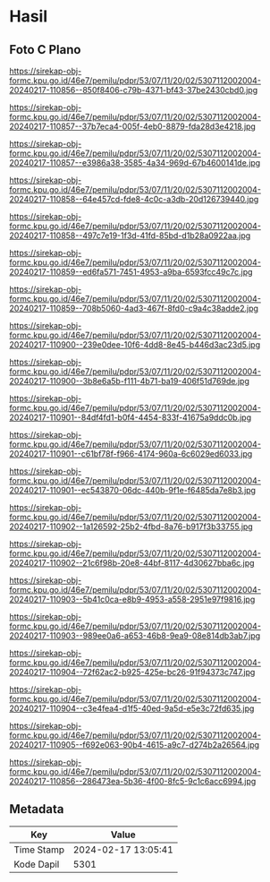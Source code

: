 # Hasil

## Foto C Plano

https://sirekap-obj-formc.kpu.go.id/46e7/pemilu/pdpr/53/07/11/20/02/5307112002004-20240217-110856--850f8406-c79b-4371-bf43-37be2430cbd0.jpg

https://sirekap-obj-formc.kpu.go.id/46e7/pemilu/pdpr/53/07/11/20/02/5307112002004-20240217-110857--37b7eca4-005f-4eb0-8879-fda28d3e4218.jpg

https://sirekap-obj-formc.kpu.go.id/46e7/pemilu/pdpr/53/07/11/20/02/5307112002004-20240217-110857--e3986a38-3585-4a34-969d-67b4600141de.jpg

https://sirekap-obj-formc.kpu.go.id/46e7/pemilu/pdpr/53/07/11/20/02/5307112002004-20240217-110858--64e457cd-fde8-4c0c-a3db-20d126739440.jpg

https://sirekap-obj-formc.kpu.go.id/46e7/pemilu/pdpr/53/07/11/20/02/5307112002004-20240217-110858--497c7e19-1f3d-41fd-85bd-d1b28a0922aa.jpg

https://sirekap-obj-formc.kpu.go.id/46e7/pemilu/pdpr/53/07/11/20/02/5307112002004-20240217-110859--ed6fa571-7451-4953-a9ba-6593fcc49c7c.jpg

https://sirekap-obj-formc.kpu.go.id/46e7/pemilu/pdpr/53/07/11/20/02/5307112002004-20240217-110859--708b5060-4ad3-467f-8fd0-c9a4c38adde2.jpg

https://sirekap-obj-formc.kpu.go.id/46e7/pemilu/pdpr/53/07/11/20/02/5307112002004-20240217-110900--239e0dee-10f6-4dd8-8e45-b446d3ac23d5.jpg

https://sirekap-obj-formc.kpu.go.id/46e7/pemilu/pdpr/53/07/11/20/02/5307112002004-20240217-110900--3b8e6a5b-f111-4b71-ba19-406f51d769de.jpg

https://sirekap-obj-formc.kpu.go.id/46e7/pemilu/pdpr/53/07/11/20/02/5307112002004-20240217-110901--84df4fd1-b0f4-4454-833f-41675a9ddc0b.jpg

https://sirekap-obj-formc.kpu.go.id/46e7/pemilu/pdpr/53/07/11/20/02/5307112002004-20240217-110901--c61bf78f-f966-4174-960a-6c6029ed6033.jpg

https://sirekap-obj-formc.kpu.go.id/46e7/pemilu/pdpr/53/07/11/20/02/5307112002004-20240217-110901--ec543870-06dc-440b-9f1e-f6485da7e8b3.jpg

https://sirekap-obj-formc.kpu.go.id/46e7/pemilu/pdpr/53/07/11/20/02/5307112002004-20240217-110902--1a126592-25b2-4fbd-8a76-b917f3b33755.jpg

https://sirekap-obj-formc.kpu.go.id/46e7/pemilu/pdpr/53/07/11/20/02/5307112002004-20240217-110902--21c6f98b-20e8-44bf-8117-4d30627bba6c.jpg

https://sirekap-obj-formc.kpu.go.id/46e7/pemilu/pdpr/53/07/11/20/02/5307112002004-20240217-110903--5b41c0ca-e8b9-4953-a558-2951e97f9816.jpg

https://sirekap-obj-formc.kpu.go.id/46e7/pemilu/pdpr/53/07/11/20/02/5307112002004-20240217-110903--989ee0a6-a653-46b8-9ea9-08e814db3ab7.jpg

https://sirekap-obj-formc.kpu.go.id/46e7/pemilu/pdpr/53/07/11/20/02/5307112002004-20240217-110904--72f62ac2-b925-425e-bc26-91f94373c747.jpg

https://sirekap-obj-formc.kpu.go.id/46e7/pemilu/pdpr/53/07/11/20/02/5307112002004-20240217-110904--c3e4fea4-d1f5-40ed-9a5d-e5e3c72fd635.jpg

https://sirekap-obj-formc.kpu.go.id/46e7/pemilu/pdpr/53/07/11/20/02/5307112002004-20240217-110905--f692e063-90b4-4615-a9c7-d274b2a26564.jpg

https://sirekap-obj-formc.kpu.go.id/46e7/pemilu/pdpr/53/07/11/20/02/5307112002004-20240217-110856--286473ea-5b36-4f00-8fc5-9c1c6acc6994.jpg


## Metadata

| Key        | Value               |
| ---------- | ------------------- |
| Time Stamp | 2024-02-17 13:05:41 |
| Kode Dapil | 5301                |



